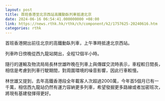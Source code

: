 ```yaml
---
layout: post
title: 首班香港至北京西站高鐵動臥列車抵達北京
date: 2024-06-16 06:54:41.000000000 +08:00
link: https://news.rthk.hk/rthk/ch/component/k2/1757625-20240616.htm
categories: rthk
---
```


首班香港開出前往北京的高鐵動臥列車，上午準時抵達北京西站。

列車昨日傍晚從西九龍站開出，全程12個半小時。

隨行的運輸及物流局局長林世雄昨晚在列車上與傳媒交流時表示，車程較日間長，相信是考慮到列車行駛期間，對周圍環境的噪音影響，因此行車較慢。

林世雄又提到，去年高鐵香港段全年載客人次超過2000萬，今年首5個月已有一千萬，相信西九龍站仍然有運力容納更多列車，希望發掘更多路線或者加密班次，將現有基建發揮得更好。
